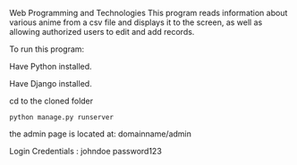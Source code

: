 Web Programming and Technologies
This program reads information about various anime from a csv file and displays it to the screen, as well as allowing authorized users to edit and add records. 

To run this program:

Have Python installed. 

Have Django installed. 


cd to the cloned folder

```
python manage.py runserver
```

the admin page is located at: domainname/admin

Login Credentials :
johndoe
password123
